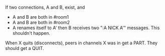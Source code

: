If two connections, A and B, exist, and
 - A and B are both in #room1
 - A and B are both in #room2
 - A renames itself to A'
then B receives two ":A NICK A'" messages. This shouldn't happen.

When X quits (disconnects), peers in channels X was in get a PART.
They should get a QUIT.
